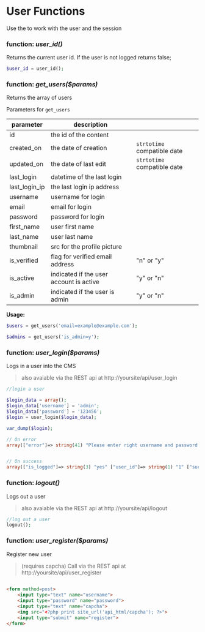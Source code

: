 # User Functions

Use the to work with the user and the session

### function: *user_id()*
Returns the current user id. If the user is not logged returns false;

```php
$user_id = user_id();
```



### function: *get_users($params)*
Returns the array of users


Parameters for `get_users`

|parameter  | description |   |
|--------------|--------------|--------------|
| id       | the id of the content|
| created_on| the date of creation | `strtotime` compatible date
| updated_on| the date of last edit| `strtotime` compatible date
| last_login   | datetime of the last login   |  
| last_login_ip   | the last login ip address |  
| username   | username for login    |
| email       | email for login    |
| password  |  password for login   |
| first_name   | user first name |
| last_name    | user last name |
| thumbnail  | src for the profile picture   |
| is_verified   | flag for verified email address   |  "n" or "y"
| is_active | indicated if the user account is active  | "y" or "n"
| is_admin | indicated if the user is admin  | "y" or "n"


**Usage:**
```php
$users = get_users('email=example@example.com');

$admins = get_users('is_admin=y');
```


### function: *user_login($params)*
Logs in a user into the CMS
> also avaiable via the REST api at http://yoursite/api/user_login

```php
//login a user

$login_data = array();
$login_data['username'] = 'admin';
$login_data['password'] = '123456';
$login = user_login($login_data);

var_dump($login);

// On error
array(["error"]=> string(41) "Please enter right username and password!" );


// On success
array(["is_logged"]=> string(3) "yes" ["user_id"]=> string(1) "1" ["success"]=> string(18) "You are logged in!");
```




### function: *logout()*
Logs out a user
> also avaiable via the REST api at http://yoursite/api/logout

```php
//log out a user
logout(); 
```


### function: *user_register($params)*
Register new user 
> (requires capcha) Call via the REST api at http://yoursite/api/user_register 

```html
 
<form method=post>
    <input type="text" name="username">
    <input type="password" name="password">
    <input type="text" name="capcha">
    <img src="<?php print site_url('api_html/capcha'); ?>">
    <input type="submit" name="register">
</form>

``` 


